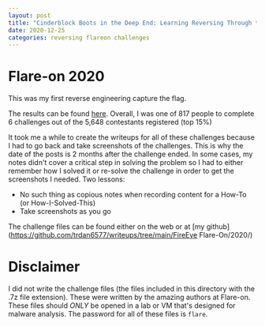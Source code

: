 ```yaml
---
layout: post
title: "Cinderblock Boots in the Deep End: Learning Reversing Through the Flare-On 2020 Challenges"
date: 2020-12-25
categories: reversing flareon challenges
---
```


# Flare-on 2020
This was my first reverse engineering capture the flag.

The results can be found [here](https://www.fireeye.com/blog/threat-research/2020/10/flare-on-7-challenge-solutions.html). Overall, I was one of 817 people to complete 6 challenges out of the 5,648 contestants registered (top 15%)

It took me a while to create the writeups for all of these challenges because I had to go back and take screenshots of the challenges. This is why the date of the posts is 2 months after the challenge ended. In some cases, my notes didn't cover a critical step in solving the problem so I had to either remember how I solved it or re-solve the challenge in order to get the screenshots I needed. Two lessons:
* No such thing as copious notes when recording content for a How-To (or How-I-Solved-This)
* Take screenshots as you go

The challenge files can be found either on the web or at [my github](https://github.com/trdan6577/writeups/tree/main/FireEye Flare-On/2020/)

# Disclaimer
I did not write the challenge files (the files included in this directory with the .7z file extension). These were written by the amazing authors at Flare-on. These files should _ONLY_ be opened in a lab or VM that's designed for malware analysis. The password for all of these files is `flare`.
